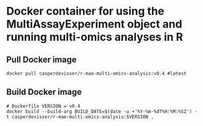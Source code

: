 # Docker container for using the MultiAssayExperiment object and running multi-omics analyses in R 


## Pull Docker image
```{bash}
docker pull casperdevisser/r-mae-multi-omics-analysis:v0.4 #latest
```

## Build Docker image 

```{bash}
# Dockerfile VERSION = v0.4
docker build --build-arg BUILD_DATE=$(date -u +'%Y-%m-%dT%H:%M:%SZ') -t casperdevisser/r-mae-multi-omics-analysis:$VERSION . 
```